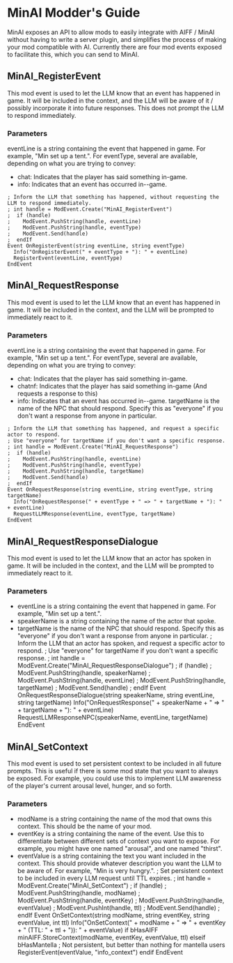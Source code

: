 # MinAI Modder's Guide
MinAI exposes an API to allow mods to easily integrate with AIFF / MinAI without having to write a server plugin, and simplifies the process of making your mod compatible with AI. Currently there are four mod events exposed to facilitate this, which you can send to MinAI.

## MinAI_RegisterEvent
This mod event is used to let the LLM know that an event has happened in game. It will be included in the context, and the LLM will be aware of it / possibly incorporate it into future responses. This does not prompt the LLM to respond immediately.

### Parameters
eventLine is a string containing the event that happened in game. For example, "Min set up a tent.".
For eventType, several are available, depending on what you are trying to convey:
* chat: Indicates that the player has said something in-game.
* info: Indicates that an event has occurred in--game.
```
; Inform the LLM that something has happened, without requesting the LLM to respond immediately.
; int handle = ModEvent.Create("MinAI_RegisterEvent")
;  if (handle)
;    ModEvent.PushString(handle, eventLine)
;    ModEvent.PushString(handle, eventType)
;    ModEvent.Send(handle)
;  endIf
Event OnRegisterEvent(string eventLine, string eventType)
  Info("OnRegisterEvent(" + eventType + "): " + eventLine)
  RegisterEvent(eventLine, eventType)
EndEvent
```

## MinAI_RequestResponse
This mod event is used to let the LLM know that an event has happened in game. It will be included in the context, and the LLM will be prompted to immediately react to it.

### Parameters
eventLine is a string containing the event that happened in game. For example, "Min set up a tent.".
For eventType, several are available, depending on what you are trying to convey:
* chat: Indicates that the player has said something in-game.
* chatnf: Indicates that the player has said something in-game (And requests a response to this)
* info: Indicates that an event has occurred in--game.
targetName is the name of the NPC that should respond. Specify this as "everyone" if you don't want a response from anyone in particular.
```
; Inform the LLM that something has happened, and request a specific actor to respond.
; Use "everyone" for targetName if you don't want a specific response.
; int handle = ModEvent.Create("MinAI_RequestResponse")
;  if (handle)
;    ModEvent.PushString(handle, eventLine)
;    ModEvent.PushString(handle, eventType)
;    ModEvent.PushString(handle, targetName)
;    ModEvent.Send(handle)
;  endIf
Event OnRequestResponse(string eventLine, string eventType, string targetName)
  Info("OnRequestResponse(" + eventType + " => " + targetName + "): " + eventLine)
  RequestLLMResponse(eventLine, eventType, targetName)
EndEvent
```

## MinAI_RequestResponseDialogue
This mod event is used to let the LLM know that an actor has spoken in game. It will be included in the context, and the LLM will be prompted to immediately react to it.

### Parameters
* eventLine is a string containing the event that happened in game. For example, "Min set up a tent.".
* speakerName is a string containing the name of the actor that spoke.
* targetName is the name of the NPC that should respond. Specify this as "everyone" if you don't want a response from anyone in particular.
; Inform the LLM that an actor has spoken, and request a specific actor to respond.
; Use "everyone" for targetName if you don't want a specific response.
; int handle = ModEvent.Create("MinAI_RequestResponseDialogue")
;  if (handle)
;    ModEvent.PushString(handle, speakerName)
;    ModEvent.PushString(handle, eventLine)
;    ModEvent.PushString(handle, targetName)
;    ModEvent.Send(handle)
;  endIf
Event OnRequestResponseDialogue(string speakerName, string eventLine, string targetName)
  Info("OnRequestResponse(" + speakerName + " => " + targetName + "): " + eventLine)
  RequestLLMResponseNPC(speakerName, eventLine, targetName)
EndEvent


## MinAI_SetContext
This mod event is used to set persistent context to be included in all future prompts. This is useful if there is some mod state that you want to always be exposed. For example, you could use this to implement LLM awareness of the player's current arousal level, hunger, and so forth.

### Parameters
* modName is a string containing the name of the mod that owns this context. This should be the name of your mod.
* eventKey is a string containing the name of the event. Use this to differentiate between different sets of context you want to expose. For example, you might have one named "arousal", and one named "thirst".
* eventValue is a string containing the text you want included in the context. This should provide whatever description you want the LLM to be aware of. For example, "Min is very hungry.".
; Set persistent context to be included in every LLM request until TTL expires.
; int handle = ModEvent.Create("MinAI_SetContext")
;  if (handle)
;    ModEvent.PushString(handle, modName)
;    ModEvent.PushString(handle, eventKey)
;    ModEvent.PushString(handle, eventValue)
;    ModEvent.PushInt(handle, ttl)
;    ModEvent.Send(handle)
;  endIf
Event OnSetContext(string modName, string eventKey, string eventValue, int ttl)
  Info("OnSetContext(" + modName + " => " + eventKey + " (TTL: " + ttl + ")): " + eventValue)
  if bHasAIFF
    minAIFF.StoreContext(modName, eventKey, eventValue, ttl)
  elseif bHasMantella
    ; Not persistent, but better than nothing for mantella users
    RegisterEvent(eventValue, "info_context")
  endif
EndEvent


